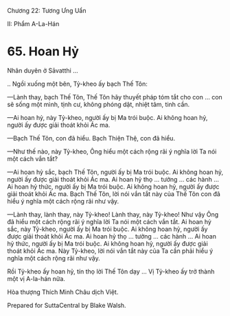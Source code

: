  

Chương 22: Tương Ưng Uẩn

II: Phẩm A-La-Hán

# 65\. Hoan Hỷ

Nhân duyên ở Sāvatthi …

.. Ngồi xuống một bên, Tỷ-kheo ấy bạch Thế Tôn:

—Lành thay, bạch Thế Tôn, Thế Tôn hãy thuyết pháp tóm tắt cho con … con sẽ sống một mình, tịnh cư, không phóng dật, nhiệt tâm, tinh cần.

—Ai hoan hỷ, này Tỷ-kheo, người ấy bị Ma trói buộc. Ai không hoan hỷ, người ấy được giải thoát khỏi Ác ma.

—Bạch Thế Tôn, con đã hiểu. Bạch Thiện Thệ, con đã hiểu.

—Như thế nào, này Tỷ-kheo, Ông hiểu một cách rộng rãi ý nghĩa lời Ta nói một cách vắn tắt?

—Ai hoan hỷ sắc, bạch Thế Tôn, người ấy bị Ma trói buộc. Ai không hoan hỷ, người ấy được giải thoát khỏi Ác ma. Ai hoan hỷ thọ … tưởng … các hành … Ai hoan hỷ thức, người ấy bị Ma trói buộc. Ai không hoan hỷ, người ấy được giải thoát khỏi Ác ma. Bạch Thế Tôn, lời nói vắn tắt này của Thế Tôn con đã hiểu ý nghĩa một cách rộng rãi như vậy.

—Lành thay, lành thay, này Tỷ-kheo! Lành thay, này Tỷ-kheo! Như vậy Ông đã hiểu một cách rộng rãi ý nghĩa lời Ta nói một cách vắn tắt. Ai hoan hỷ sắc, này Tỷ-kheo, người ấy bị Ma trói buộc. Ai không hoan hỷ, người ấy được giải thoát khỏi Ác ma. Ai hoan hỷ thọ … tưởng … các hành … Ai hoan hỷ thức, người ấy bị Ma trói buộc. Ai không hoan hỷ, người ấy được giải thoát khỏi Ác ma. Này Tỷ-kheo, lời nói vắn tắt này của Ta cần phải hiểu ý nghĩa một cách rộng rãi như vậy.

Rồi Tỷ-kheo ấy hoan hỷ, tín thọ lời Thế Tôn dạy … Vị Tỷ-kheo ấy trở thành một vị A-la-hán nữa.

Hòa thượng Thích Minh Châu dịch Việt.

Prepared for SuttaCentral by Blake Walsh.